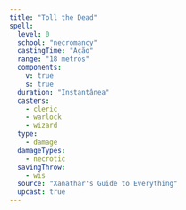```yaml
---
title: "Toll the Dead"
spell:
  level: 0
  school: "necromancy"
  castingTime: "Ação"
  range: "18 metros"
  components:
    v: true
    s: true
  duration: "Instantânea"
  casters:
    - cleric
    - warlock
    - wizard
  type:
    - damage
  damageTypes:
    - necrotic
  savingThrow:
    - wis
  source: "Xanathar's Guide to Everything"
  upcast: true
---
```


